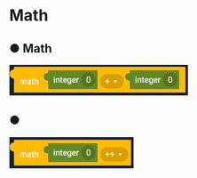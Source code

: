 # Math

## ● Math

![](../../.gitbook/assets/image%20%2885%29.png)

## ● 

![](../../.gitbook/assets/image%20%2893%29.png)



